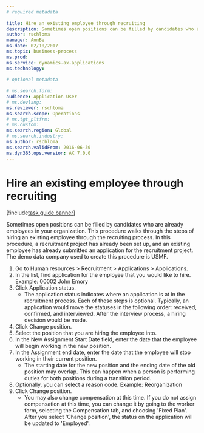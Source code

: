 ```yaml
--- 
# required metadata 
 
title: Hire an existing employee through recruiting
description: Sometimes open positions can be filled by candidates who are already employees in your organization. 
author: rschloma
manager: AnnBe 
ms.date: 02/10/2017
ms.topic: business-process 
ms.prod:  
ms.service: dynamics-ax-applications 
ms.technology:  
 
# optional metadata 
 
# ms.search.form:   
audience: Application User 
# ms.devlang:  
ms.reviewer: rschloma
ms.search.scope: Operations 
# ms.tgt_pltfrm:  
# ms.custom:  
ms.search.region: Global
# ms.search.industry: 
ms.author: rschloma
ms.search.validFrom: 2016-06-30 
ms.dyn365.ops.version: AX 7.0.0 
---
```

# Hire an existing employee through recruiting

[!include[task guide banner](../../includes/task-guide-banner.md)]

Sometimes open positions can be filled by candidates who are already employees in your organization. This procedure walks through the steps of hiring an existing employee through the recruiting process. In this procedure, a recruitment project has already been set up, and an existing employee has already submitted an application for the recruitment project. The demo data company used to create this procedure is USMF.

1. Go to Human resources > Recruitment > Applications > Applications.
2. In the list, find application for the employee that you would like to hire. Example:  00002  John Emory
3. Click Application status.
    * The application status indicates where an application is at in the recruitment process.  Each of these steps is optional. Typically, an application would move the statuses in the following order:  received, confirmed, and interviewed. After the interview process, a hiring decision would be made.  
4. Click Change position.
5. Select the position that you are hiring the employee into.
6. In the New Assignment Start Date field, enter the date that the employee will begin working in the new position.  
7. In the Assignment end date, enter the date that the employee will stop working in their current position.
    * The starting date for the new position and the ending date of the old position may overlap. This can happen when a person is performing duties for both positions during a transition period.  
8. Optionally, you can select a reason code. Example: Reorganization
9. Click Change position.
    * You may also change compensation at this time. If you do not assign compensation at this time, you can change it by going to the worker form, selecting the Compensation tab, and choosing 'Fixed Plan'. After you select 'Change position', the status on the application will be updated to 'Employed'.  

